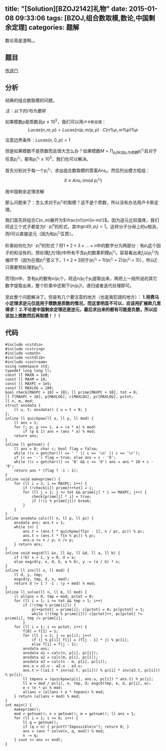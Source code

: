 title: "[Solution][BZOJ2142]礼物"
date: 2015-01-08 09:33:06
tags: [BZOJ,组合数取模,数论,中国剩余定理]
categories: 题解
---
数论真是渣啊。。
<!--more-->
## 题目
[传送门](http://www.lydsy.com/JudgeOnline/problem.php?id=2142)

## 分析
经典的组合数取模的问题。

*注：以下的$/$均为整除*

如果模数$p$是质数且$p\leq 10^5$，我们可以用`卢卡斯定理`：
$$ Lucas(n, m, p)=Lucas(n/p, m/p, p)·C(n \% p, m \% p)\%p $$

注意边界条件：$Lucas(n,0,p)=1$

但是如果模数不是质数而且很大怎么办？如果模数$M=\prod_{p_i|M且p_i为质数}{p_i^{c_i}}$且对于任意$p_i^{c_i}$，都有$p_i^{c_i}\leq 10^5$，我们也可以解决。

首先分别对于每一个$p_i^{c_i}$，求出组合数取模的答案$Ans_i$，然后列出模方程组：
$$ X\equiv Ans_i~(mod~p_i^{c_i}) $$

用中国剩余定理求解

那么问题来了：怎么求对于$p_i^{c_i}$的取模？这不是个质数，所以没有办法用卢卡斯定理。

我们首先将组合$C(n,m)$展开为$\frac{n!}{m!(n-m)!}$。因为逆元比较蛋疼，我们将这三个式子都变为$t·p_i^u$的形式，其中$gcd(t,p_i)=1$。这样分子分母上的$u$相消，而$t$可以直接逆元（因为和$p_i^{c_i}$互质）。

阶乘如何化为$t·p_i^u$的形式？将$1\times 2\times 3\times ... \times n$中的数字分为两部分：有$p_i$这个因子的和没有的。预处理$f_i$为$1$到$i$中所有不含$p_i$的数乘积模$p_i^{c_i}$。容易看出来$f_i$以$p_i^{c_i}$为循环节（因为在模$p_i^{c_i}$意义下，$1\times 2\times 3$同于$(p_i^{c_i}+1)(p_i^{c_i}+2)(p_i^{c_i}+3)$），所以$f_i$只需要预处理到$p_i^{c_i}$。

而$1$到$n$中，含有$p_i$的数有$n/p_i$个。将这$n/p_i$个$p_i$提取出来，再把上一段所说的其它数字提取出来，整个阶乘中还剩下$(n/p_i)!$，递归或者迭代处理即可。

至此整个问题解决了。但是有几个要注意的地方（也是我犯错的地方）：
**1.用费马小定理求逆元仅适用于模数是质数的情况，而这里明显不可以，应该用扩展欧几里得求！
2.不论是中国剩余定理还是逆元，最后求出来的都有可能是负数，所以应该加上模数然后再取模！！！**

## 代码
```
#include <cstdio>
#include <cstring>
#include <cmath>
#include <cstdlib>
#include <iostream>
using namespace std;
typedef long long ll;
const ll MAXN = 1e9;
const ll MAXM = 10;
const ll MAXPC = 1e5;
const ll MAXLOG = 100;
bool check[MAXPC + 10] = {0}; ll prime[MAXPC + 10], tot = 0;
ll f[MAXPC + 10], p[MAXLOG], c[MAXLOG], pc[MAXLOG], pctot;
ll n, m, mod;
struct ansdata {
    ll u, t; ansdata() { u = t = 0; }
};
inline ll quickpow(ll a, ll p, ll mod) {
    ll ans = 1;
    for (; p; p >>= 1, a = (a * a) % mod)
        if (p & 1) ans = (ans * a) % mod;
    return ans;
}
inline ll getnum() {
    ll ans = 0; char c; bool flag = false;
    while ((c = getchar()) == ' ' || c == '\n' || c == '\r');
    if (c == '-') flag = true; else ans = c - '0';
    while ((c = getchar()) >= '0' && c <= '9') ans = ans * 10 + c - '0';
    return ans * (flag ? -1 : 1);
}
inline void makeprime() {
    for (ll i = 2; i <= MAXPC; i++) {
        if (!check[i]) prime[++tot] = i;
        for (ll j = 1; j <= tot && prime[j] * i <= MAXPC; j++) {
            check[prime[j] * i] = true;
            if (!(i % prime[j])) break;
        }
    }
}
inline ansdata calc(ll n, ll p, ll pc) {
    ansdata ans; ans.t = 1;
    while (n) {
        ans.t = (ans.t * quickpow(f[pc - 1], n / pc, pc)) % pc;
        ans.t = (ans.t * f[n % pc]) % pc;
        ans.u += n / p; n /= p;
    } return ans;
}
inline void exgcd(ll &x, ll &y, ll &d, ll a, ll b) {
    if (!b) x = 1, y = 0, d = a;
    else exgcd(y, x, d, b, a % b), y -= (a / b) * x;
}
inline ll inv(ll x, ll mod) {
    ll d, y, tmp;
    exgcd(y, tmp, d, x, mod);
    return d != 1 ? -1 : (y + mod) % mod;
}
inline ll solve(ll n, ll m, ll mod) {
    ll allans = 0, tmp = mod; pctot = 0;
    for (ll i = 1; i <= tot && tmp > 1; i++)
        if (!(tmp % prime[i])) {
            p[++pctot] = prime[i]; c[pctot] = 0; pc[pctot] = 1;
            while (!(tmp % prime[i])) c[pctot]++, pc[pctot] *= prime[i], tmp /= prime[i];           
        }
    for (ll i = 1; i <= pctot; i++) {
        f[0] = f[1] = 1;
        for (ll j = 2; j <= pc[i]; j++) 
            if (j % p[i]) f[j] = (f[j - 1] * j) % pc[i];
            else f[j] = f[j - 1];
        ansdata ans;
        ansdata a1 = calc(n, p[i], pc[i]);
        ansdata a2 = calc(m, p[i], pc[i]);
        ansdata a3 = calc(n - m, p[i], pc[i]);
        ans.u = a1.u - a2.u - a3.u;
        ans.t = ((a1.t * inv(a2.t, pc[i])) % pc[i] * inv(a3.t, pc[i])) % pc[i];
        ll tmpans = (quickpow(p[i], ans.u, pc[i]) * ans.t) % pc[i];
        ll w = mod / pc[i], e, tmp, d; exgcd(tmp, e, d, pc[i], w);
        e = (e * w) % mod;
        allans = (allans + e * tmpans) % mod;
    } return (allans + mod) % mod;
}
int main() {
    makeprime();
    mod = getnum(); n = getnum(); m = getnum(); ll ans = 1;
    for (ll i = 1; i <= m; i++) { 
        ll q = getnum();
        if (q > n) { printf("Impossible\n"); return 0; }
        ans = (ans * solve(n, q, mod)) % mod;
        n -= q;
    } cout << ans << endl;
}
```